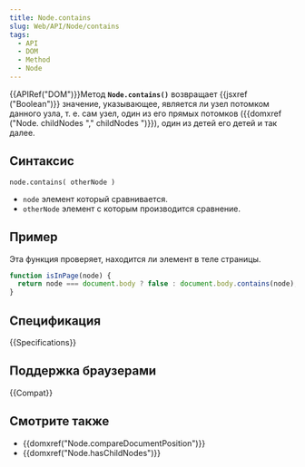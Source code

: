 ```yaml
---
title: Node.contains
slug: Web/API/Node/contains
tags:
  - API
  - DOM
  - Method
  - Node
---
```


{{APIRef("DOM")}}Метод **`Node.contains()`** возвращает {{jsxref ("Boolean")}} значение, указывающее, является ли узел потомком данного узла, т. е. сам узел, один из его прямых потомков ({{domxref ("Node. childNodes "," childNodes ")}}), один из детей его детей и так далее.

## Синтаксис

```
node.contains( otherNode )
```

- `node` элемент который сравнивается.
- `otherNode` элемент с которым производится сравнение.

## Пример

Эта функция проверяет, находится ли элемент в теле страницы.

```js
function isInPage(node) {
  return node === document.body ? false : document.body.contains(node);
}
```

## Спецификация

{{Specifications}}

## Поддержка браузерами

{{Compat}}

## Смотрите также

- {{domxref("Node.compareDocumentPosition")}}
- {{domxref("Node.hasChildNodes")}}
